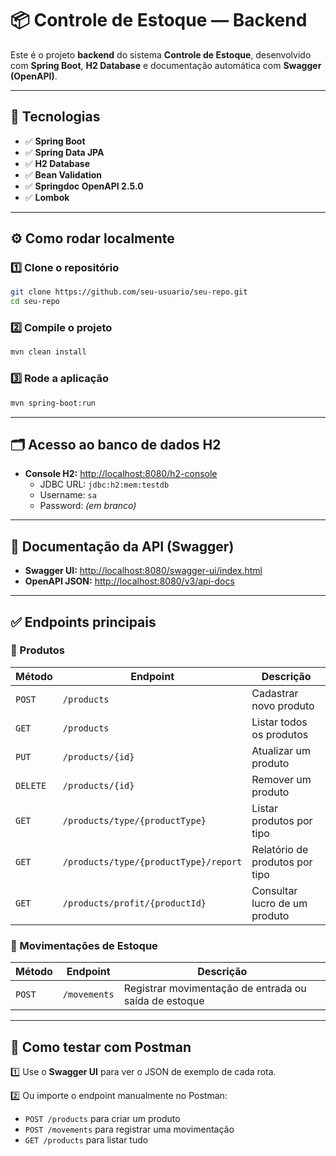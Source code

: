# 📦 Controle de Estoque — Backend

Este é o projeto **backend** do sistema **Controle de Estoque**, desenvolvido com **Spring Boot**, **H2 Database** e
documentação automática com **Swagger (OpenAPI)**.

---

## 🚀 Tecnologias

- ✅ **Spring Boot**
- ✅ **Spring Data JPA**
- ✅ **H2 Database**
- ✅ **Bean Validation**
- ✅ **Springdoc OpenAPI 2.5.0**
- ✅ **Lombok**

---

## ⚙️ Como rodar localmente

### 1️⃣ Clone o repositório

```bash
git clone https://github.com/seu-usuario/seu-repo.git
cd seu-repo
```

### 2️⃣ Compile o projeto

```bash
mvn clean install
```

### 3️⃣ Rode a aplicação

```bash
mvn spring-boot:run
```

---

## 🗂️ Acesso ao banco de dados H2

- **Console H2:** [http://localhost:8080/h2-console](http://localhost:8080/h2-console)
    - JDBC URL: `jdbc:h2:mem:testdb`
    - Username: `sa`
    - Password: *(em branco)*

---

## 📑 Documentação da API (Swagger)

- **Swagger UI:** [http://localhost:8080/swagger-ui/index.html](http://localhost:8080/swagger-ui/index.html)
- **OpenAPI JSON:** [http://localhost:8080/v3/api-docs](http://localhost:8080/v3/api-docs)

---

## ✅ Endpoints principais

### 📌 Produtos

| Método   | Endpoint                              | Descrição                      |
|----------|---------------------------------------|--------------------------------|
| `POST`   | `/products`                           | Cadastrar novo produto         |
| `GET`    | `/products`                           | Listar todos os produtos       |
| `PUT`    | `/products/{id}`                      | Atualizar um produto           |
| `DELETE` | `/products/{id}`                      | Remover um produto             |
| `GET`    | `/products/type/{productType}`        | Listar produtos por tipo       |
| `GET`    | `/products/type/{productType}/report` | Relatório de produtos por tipo |
| `GET`    | `/products/profit/{productId}`        | Consultar lucro de um produto  |

### 📌 Movimentações de Estoque

| Método | Endpoint     | Descrição                                             |
|--------|--------------|-------------------------------------------------------|
| `POST` | `/movements` | Registrar movimentação de entrada ou saída de estoque |

---

## 📝 Como testar com Postman

1️⃣ Use o **Swagger UI** para ver o JSON de exemplo de cada rota.

2️⃣ Ou importe o endpoint manualmente no Postman:

- `POST /products` para criar um produto
- `POST /movements` para registrar uma movimentação
- `GET /products` para listar tudo


